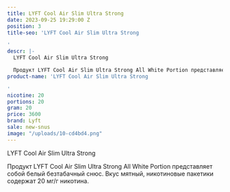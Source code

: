 ```yaml
---
title: LYFT Cool Air Slim Ultra Strong
date: 2023-09-25 19:29:00 Z
position: 3
title-seo: 'LYFT Cool Air Slim Ultra Strong

'
descr: |-
  LYFT Cool Air Slim Ultra Strong

  Продукт LYFT Cool Air Slim Ultra Strong All White Portion представляет собой белый безтабачный снюс. Вкус мятный, никотиновые пакетики содержат 20 мг/г никотина.
product-name: 'LYFT Cool Air Slim Ultra Strong

'
nicotine: 20
portions: 20
gram: 20
price: 3600
brand: Lyft
sale: new-snus
image: "/uploads/10-cd4bd4.png"
---
```


LYFT Cool Air Slim Ultra Strong

Продукт LYFT Cool Air Slim Ultra Strong All White Portion представляет собой белый безтабачный снюс. Вкус мятный, никотиновые пакетики содержат 20 мг/г никотина.
